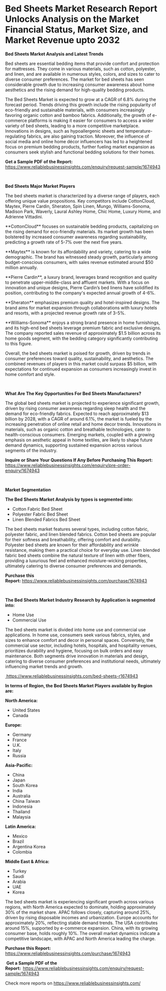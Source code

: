 <p><h1>Bed Sheets Market Research Report Unlocks Analysis on the Market Financial Status, Market Size, and Market Revenue upto 2032</h1></p><p><strong>Bed Sheets Market Analysis and Latest Trends</strong></p>
<p><p>Bed sheets are essential bedding items that provide comfort and protection for mattresses. They come in various materials, such as cotton, polyester, and linen, and are available in numerous styles, colors, and sizes to cater to diverse consumer preferences. The market for bed sheets has seen considerable growth due to increasing consumer awareness about home aesthetics and the rising demand for high-quality bedding products.</p><p>The Bed Sheets Market is expected to grow at a CAGR of 6.8% during the forecast period. Trends driving this growth include the rising popularity of eco-friendly and sustainable materials, with consumers increasingly favoring organic cotton and bamboo fabrics. Additionally, the growth of e-commerce platforms is making it easier for consumers to access a wider variety of bed sheets, leading to a more competitive marketplace. Innovations in designs, such as hypoallergenic sheets and temperature-regulating fabrics, are also gaining traction. Moreover, the influence of social media and online home décor influencers has led to a heightened focus on premium bedding products, further fueling market expansion as consumers seek stylish and functional bedding solutions for their homes.</p></p>
<p><strong>Get a Sample PDF of the Report:&nbsp;</strong> <a href="https://www.reliablebusinessinsights.com/enquiry/request-sample/1674943?utm_campaign=100&utm_medium=2&utm_source=Github&utm_content=ia&utm_term=07022025&utm_id=bed-sheets">https://www.reliablebusinessinsights.com/enquiry/request-sample/1674943</a></p>
<p>&nbsp;</p>
<p><strong>Bed Sheets Major Market Players</strong></p>
<p><p>The bed sheets market is characterized by a diverse range of players, each offering unique value propositions. Key competitors include CottonCloud, Maytex, Pierre Cardin, Sheraton, Spin Linen, Mungo, Williams-Sonoma, Madison Park, Waverly, Laural Ashley Home, Chic Home, Luxury Home, and Adrienne Vittadini.</p><p>**CottonCloud** focuses on sustainable bedding products, capitalizing on the rising demand for eco-friendly materials. Its market growth has been bolstered by increased consumer awareness regarding sustainability, predicting a growth rate of 5-7% over the next five years.</p><p>**Maytex** is known for its affordability and variety, catering to a wide demographic. The brand has witnessed steady growth, particularly among budget-conscious consumers, with sales revenue estimated around $50 million annually.</p><p>**Pierre Cardin**, a luxury brand, leverages brand recognition and quality to penetrate upper-middle-class and affluent markets. With a focus on innovation and unique designs, Pierre Cardin’s bed linens have solidified its position, contributing to the company's expected annual growth of 4-6%.</p><p>**Sheraton** emphasizes premium quality and hotel-inspired designs. The brand aims for market expansion through collaborations with luxury hotels and resorts, with a projected revenue growth rate of 3-5%.</p><p>**Williams-Sonoma** enjoys a strong brand presence in home furnishings, and its high-end bed sheets leverage premium fabric and exclusive designs. The company reported sales revenue of approximately $1.5 billion across its home goods segment, with the bedding category significantly contributing to this figure.</p><p>Overall, the bed sheets market is poised for growth, driven by trends in consumer preferences toward quality, sustainability, and aesthetics. The combined revenues of players in this market could surpass $5 billion, with expectations for continued expansion as consumers increasingly invest in home comfort and style.</p></p>
<p>&nbsp;</p>
<p><strong>What Are The Key Opportunities For Bed Sheets Manufacturers?</strong></p>
<p><p>The global bed sheets market is projected to experience significant growth, driven by rising consumer awareness regarding sleep health and the demand for eco-friendly fabrics. Expected to reach approximately $13 billion by 2028, with a CAGR of around 6.1%, the market is fueled by the increasing penetration of online retail and home decor trends. Innovations in materials, such as organic cotton and breathable technologies, cater to health-conscious consumers. Emerging markets, coupled with a growing emphasis on aesthetic appeal in home textiles, are likely to shape future demand dynamics, supporting sustained expansion across various segments of the industry.</p></p>
<p><strong>Inquire or Share Your Questions If Any Before Purchasing This Report:</strong> <a href="https://www.reliablebusinessinsights.com/enquiry/pre-order-enquiry/1674943?utm_campaign=100&utm_medium=2&utm_source=Github&utm_content=ia&utm_term=07022025&utm_id=bed-sheets">https://www.reliablebusinessinsights.com/enquiry/pre-order-enquiry/1674943</a></p>
<p>&nbsp;</p>
<p><strong>Market Segmentation</strong></p>
<p><strong>The Bed Sheets Market Analysis by types is segmented into:</strong></p>
<p><ul><li>Cotton Fabric Bed Sheet</li><li>Polyester Fabric Bed Sheet</li><li>Linen Blended Fabrics Bed Sheet</li></ul></p>
<p><p>The bed sheets market features several types, including cotton fabric, polyester fabric, and linen blended fabrics. Cotton bed sheets are popular for their softness and breathability, offering comfort and durability. Polyester bed sheets are known for their affordability and wrinkle resistance, making them a practical choice for everyday use. Linen blended fabric bed sheets combine the natural texture of linen with other fibers, providing a luxurious feel and enhanced moisture-wicking properties, ultimately catering to diverse consumer preferences and demands.</p></p>
<p><strong>Purchase this Report:&nbsp;</strong><a href="https://www.reliablebusinessinsights.com/purchase/1674943?utm_campaign=100&utm_medium=2&utm_source=Github&utm_content=ia&utm_term=07022025&utm_id=bed-sheets">https://www.reliablebusinessinsights.com/purchase/1674943</a></p>
<p>&nbsp;</p>
<p><strong>The Bed Sheets Market Industry Research by Application is segmented into:</strong></p>
<p><ul><li>Home Use</li><li>Commercial Use</li></ul></p>
<p><p>The bed sheets market is divided into home use and commercial use applications. In home use, consumers seek various fabrics, styles, and sizes to enhance comfort and decor in personal spaces. Conversely, the commercial use sector, including hotels, hospitals, and hospitality venues, prioritizes durability and hygiene, focusing on bulk orders and easy maintenance. Both segments drive innovation in materials and design, catering to diverse consumer preferences and institutional needs, ultimately influencing market trends and growth.</p></p>
<p><a href="https://www.reliablebusinessinsights.com/bed-sheets-r1674943?utm_campaign=100&utm_medium=2&utm_source=Github&utm_content=ia&utm_term=07022025&utm_id=bed-sheets">&nbsp;https://www.reliablebusinessinsights.com/bed-sheets-r1674943</a></p>
<p><strong>In terms of Region, the Bed Sheets Market Players available by Region are:</strong></p>
<p>
    <p> <strong> North America: </strong>
        <ul>
            <li>United States</li>
            <li>Canada</li>
        </ul>
        </p> 
    <p> <strong> Europe: </strong>
        <ul>
            <li>Germany</li>
            <li>France</li>
            <li>U.K.</li>
            <li>Italy</li>
            <li>Russia</li>
        </ul>
        </p> 
    <p> <strong> Asia-Pacific: </strong>
        <ul>
            <li>China</li>
            <li>Japan</li>
            <li>South Korea</li>
            <li>India</li>
            <li>Australia</li>
            <li>China Taiwan</li>
            <li>Indonesia</li>
            <li>Thailand</li>
            <li>Malaysia</li>
        </ul>
        </p> 
    <p> <strong> Latin America: </strong>
        <ul>
            <li>Mexico</li>
            <li>Brazil</li>
            <li>Argentina Korea</li>
            <li>Colombia</li>
        </ul>
        </p> 
    <p> <strong> Middle East & Africa: </strong>
        <ul>
            <li>Turkey</li>
            <li>Saudi</li>
            <li>Arabia</li>
            <li>UAE</li>
            <li>Korea</li>
        </ul>
    </p>
    </p>
<p><p>The bed sheets market is experiencing significant growth across various regions, with North America expected to dominate, holding approximately 30% of the market share. APAC follows closely, capturing around 25%, driven by rising disposable incomes and urbanization. Europe accounts for approximately 20%, reflecting stable demand trends. The USA contributes around 15%, supported by e-commerce expansion. China, with its growing consumer base, holds roughly 10%. The overall market dynamics indicate a competitive landscape, with APAC and North America leading the charge.</p></p>
<p><strong>Purchase this Report: </strong><a href="https://www.reliablebusinessinsights.com/purchase/1674943?utm_campaign=100&utm_medium=2&utm_source=Github&utm_content=ia&utm_term=07022025&utm_id=bed-sheets">https://www.reliablebusinessinsights.com/purchase/1674943</a></p>
<p>&nbsp;<strong>Get a Sample PDF of the Report:&nbsp;&nbsp;</strong><a href="https://www.reliablebusinessinsights.com/enquiry/request-sample/1674943?utm_campaign=100&utm_medium=2&utm_source=Github&utm_content=ia&utm_term=07022025&utm_id=bed-sheets">https://www.reliablebusinessinsights.com/enquiry/request-sample/1674943</a></p>
<p><strong></strong></p>
<p>Check more reports on <a href="https://www.reliablebusinessinsights.com/?utm_campaign=100&utm_medium=2&utm_source=Github&utm_content=ia&utm_term=07022025&utm_id=bed-sheets">https://www.reliablebusinessinsights.com/</a></p>